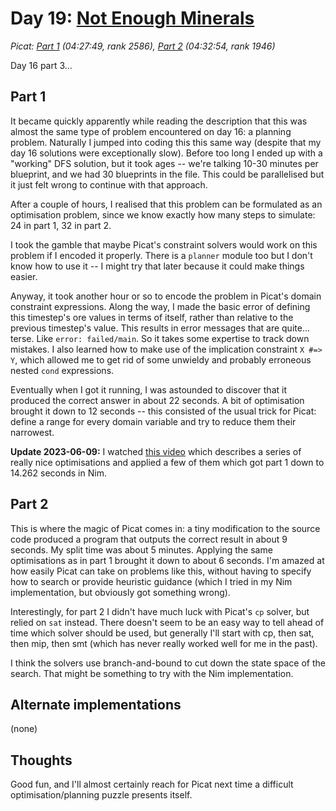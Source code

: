 # Day 19: [Not Enough Minerals](https://adventofcode.com/2022/day/19)
*Picat: [Part 1](https://github.com/DestyNova/advent_of_code_2022/blob/main/19/part1.nim) (04:27:49, rank 2586), [Part 2](https://github.com/DestyNova/advent_of_code_2022/blob/main/19/part2.nim) (04:32:54, rank 1946)*

Day 16 part 3...

## Part 1

It became quickly apparently while reading the description that this was almost the same type of problem encountered on day 16: a planning problem. Naturally I jumped into coding this this same way (despite that my day 16 solutions were exceptionally slow). Before too long I ended up with a "working" DFS solution, but it took ages -- we're talking 10-30 minutes per blueprint, and we had 30 blueprints in the file. This could be parallelised but it just felt wrong to continue with that approach.

After a couple of hours, I realised that this problem can be formulated as an optimisation problem, since we know exactly how many steps to simulate: 24 in part 1, 32 in part 2.

I took the gamble that maybe Picat's constraint solvers would work on this problem if I encoded it properly. There is a `planner` module too but I don't know how to use it -- I might try that later because it could make things easier.

Anyway, it took another hour or so to encode the problem in Picat's domain constraint expressions. Along the way, I made the basic error of defining this timestep's ore values in terms of itself, rather than relative to the previous timestep's value. This results in error messages that are quite... terse. Like `error: failed/main`. So it takes some expertise to track down mistakes. I also learned how to make use of the implication constraint `X #=> Y`, which allowed me to get rid of some unwieldy and probably erroneous nested `cond` expressions.

Eventually when I got it running, I was astounded to discover that it produced the correct answer in about 22 seconds. A bit of optimisation brought it down to 12 seconds -- this consisted of the usual trick for Picat: define a range for every domain variable and try to reduce them their narrowest.

**Update 2023-06-09:** I watched [this video](https://www.youtube.com/watch?v=5rb0vvJ7NCY) which describes a series of really nice optimisations and applied a few of them which got part 1 down to 14.262 seconds in Nim.

## Part 2

This is where the magic of Picat comes in: a tiny modification to the source code produced a program that outputs the correct result in about 9 seconds. My split time was about 5 minutes. Applying the same optimisations as in part 1 brought it down to about 6 seconds. I'm amazed at how easily Picat can take on problems like this, without having to specify how to search or provide heuristic guidance (which I tried in my Nim implementation, but obviously got something wrong).

Interestingly, for part 2 I didn't have much luck with Picat's `cp` solver, but relied on `sat` instead. There doesn't seem to be an easy way to tell ahead of time which solver should be used, but generally I'll start with cp, then sat, then mip, then smt (which has never really worked well for me in the past).

I think the solvers use branch-and-bound to cut down the state space of the search. That might be something to try with the Nim implementation.

## Alternate implementations

(none)

## Thoughts

Good fun, and I'll almost certainly reach for Picat next time a difficult optimisation/planning puzzle presents itself.
